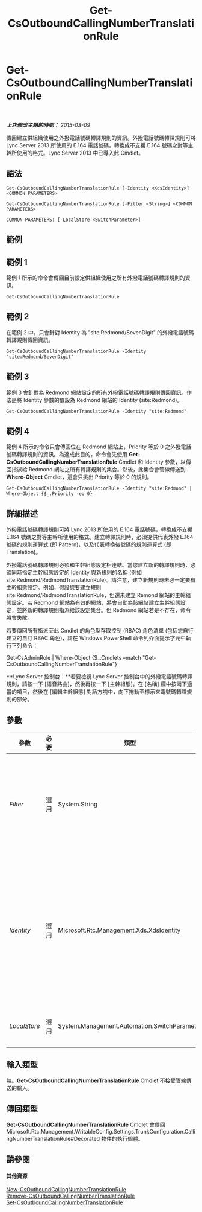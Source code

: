 ﻿---
title: Get-CsOutboundCallingNumberTranslationRule
TOCTitle: Get-CsOutboundCallingNumberTranslationRule
ms:assetid: 65589388-f935-4d25-ae74-362be97c8597
ms:mtpsurl: https://technet.microsoft.com/zh-tw/library/JJ204962(v=OCS.15)
ms:contentKeyID: 49291137
ms.date: 08/10/2015
mtps_version: v=OCS.15
ms.translationtype: HT
---

# Get-CsOutboundCallingNumberTranslationRule

 

_**上次修改主題的時間：** 2015-03-09_

傳回建立供組織使用之外撥電話號碼轉譯規則的資訊。外撥電話號碼轉譯規則可將 Lync Server 2013 所使用的 E.164 電話號碼，轉換成不支援 E.164 號碼之對等主幹所使用的格式。Lync Server 2013 中已導入此 Cmdlet。

## 語法

    Get-CsOutboundCallingNumberTranslationRule [-Identity <XdsIdentity>] <COMMON PARAMETERS>

    Get-CsOutboundCallingNumberTranslationRule [-Filter <String>] <COMMON PARAMETERS>

    COMMON PARAMETERS: [-LocalStore <SwitchParameter>]

## 範例

## 範例 1

範例 1 所示的命令會傳回目前設定供組織使用之所有外撥電話號碼轉譯規則的資訊。

    Get-CsOutboundCallingNumberTranslationRule

## 範例 2

在範例 2 中，只會針對 Identity 為 "site:Redmond/SevenDigit" 的外撥電話號碼轉譯規則傳回資訊。

    Get-CsOutboundCallingNumberTranslationRule -Identity "site:Redmond/SevenDigit"

## 範例 3

範例 3 會針對為 Redmond 網站設定的所有外撥電話號碼轉譯規則傳回資訊。作法是將 Identity 參數的值設為 Redmond 網站的 Identity (site:Redmond)。

    Get-CsOutboundCallingNumberTranslationRule -Identity "site:Redmond"

## 範例 4

範例 4 所示的命令只會傳回位在 Redmond 網站上，Priority 等於 0 之外撥電話號碼轉譯規則的資訊。為達成此目的，命令會先使用 **Get-CsOutboundCallingNumberTranslationRule** Cmdlet 和 Identity 參數，以傳回指派給 Redmond 網站之所有轉譯規則的集合。然後，此集合會管線傳送到 **Where-Object** Cmdlet，這會只挑出 Priority 等於 0 的規則。

    Get-CsOutboundCallingNumberTranslationRule -Identity "site:Redmond" | Where-Object {$_.Priority -eq 0}

## 詳細描述

外撥電話號碼轉譯規則可將 Lync 2013 所使用的 E.164 電話號碼，轉換成不支援 E.164 號碼之對等主幹所使用的格式。建立轉譯規則時，必須提供代表外撥 E.164 號碼的規則運算式 (即 Pattern)，以及代表轉換後號碼的規則運算式 (即 Translation)。

外撥電話號碼轉譯規則必須和主幹組態設定相連結。當您建立新的轉譯規則時，必須同時指定主幹組態設定的 Identity 與新規則的名稱 (例如 site:Redmond/RedmondTranslationRule)。請注意，建立新規則時未必一定要有主幹組態設定。例如，假設您要建立規則 site:Redmond/RedmondTranslationRule，但還未建立 Remond 網站的主幹組態設定。若 Redmond 網站為有效的網站，將會自動為該網站建立主幹組態設定，並將新的轉譯規則指派給該設定集合。但 Redmond 網站若是不存在，命令將會失敗。

若要傳回所有指派至此 Cmdlet 的角色型存取控制 (RBAC) 角色清單 (包括您自行建立的自訂 RBAC 角色)，請在 Windows PowerShell 命令列介面提示字元中執行下列命令：

Get-CsAdminRole | Where-Object {$\_.Cmdlets –match "Get-CsOutboundCallingNumberTranslationRule"}

**Lync Server 控制台：**若要檢視 Lync Server 控制台中的外撥電話號碼轉譯規則，請按一下 \[語音路由\]，然後再按一下 \[主幹組態\]。在 \[名稱\] 欄中按兩下適當的項目，然後在 \[編輯主幹組態\] 對話方塊中，向下捲動至標示來電號碼轉譯規則的部分。

## 參數


<table>
<colgroup>
<col style="width: 25%" />
<col style="width: 25%" />
<col style="width: 25%" />
<col style="width: 25%" />
</colgroup>
<thead>
<tr class="header">
<th>參數</th>
<th>必要</th>
<th>類型</th>
<th>說明</th>
</tr>
</thead>
<tbody>
<tr class="odd">
<td><p><em>Filter</em></p></td>
<td><p>選用</p></td>
<td><p>System.String</p></td>
<td><p>執行萬用字元搜尋，可讓您只傳回 Identity 符合萬用字元字串的那些外撥轉譯規則。例如，下列語法會傳回包含 &quot;Redmond&quot; 字串值的所有轉譯規則：</p>
<p>-Filter &quot;*Redmond*&quot;</p>
<p>若要傳回在網站範圍設定的所有轉譯規則，請使用下列語法：</p>
<p>-Filter &quot;site:*&quot;</p></td>
</tr>
<tr class="even">
<td><p><em>Identity</em></p></td>
<td><p>選用</p></td>
<td><p>Microsoft.Rtc.Management.Xds.XdsIdentity</p></td>
<td><p>您要擷取之外撥電話號碼轉譯規則的唯一識別碼。Identity 是由範圍後面加上每個範圍內的唯一名稱所組成；例如：</p>
<p>-Identity &quot;site:Redmond/OutboundRule1&quot;</p>
<p>若要傳回為特定範圍 (例如 Redmond 網站) 設定的所有轉譯規則，直接將 Identity 設為範圍本身即可：</p>
<p>-Identity &quot;site:Redmond&quot;</p>
<p>如果 Identity 參數和 Filter 參數都沒有指定，<strong>Get-CsOutboundCallingNumberTranslationRule</strong> Cmdlet 就會傳回所有外撥電話號碼轉譯規則的資訊。</p></td>
</tr>
<tr class="odd">
<td><p><em>LocalStore</em></p></td>
<td><p>選用</p></td>
<td><p>System.Management.Automation.SwitchParameter</p></td>
<td><p>從中央管理存放區的本機複本擷取外撥電話號碼轉譯規則資料，而不從中央管理存放區本身擷取。</p></td>
</tr>
</tbody>
</table>


## 輸入類型

無。**Get-CsOutboundCallingNumberTranslationRule** Cmdlet 不接受管線傳送的輸入。

## 傳回類型

**Get-CsOutboundCallingNumberTranslationRule** Cmdlet 會傳回 Microsoft.Rtc.Management.WritableConfig.Settings.TrunkConfiguration.CallingNumberTranslationRule\#Decorated 物件的執行個體。

## 請參閱

#### 其他資源

[New-CsOutboundCallingNumberTranslationRule](new-csoutboundcallingnumbertranslationrule.md)  
[Remove-CsOutboundCallingNumberTranslationRule](remove-csoutboundcallingnumbertranslationrule.md)  
[Set-CsOutboundCallingNumberTranslationRule](set-csoutboundcallingnumbertranslationrule.md)

